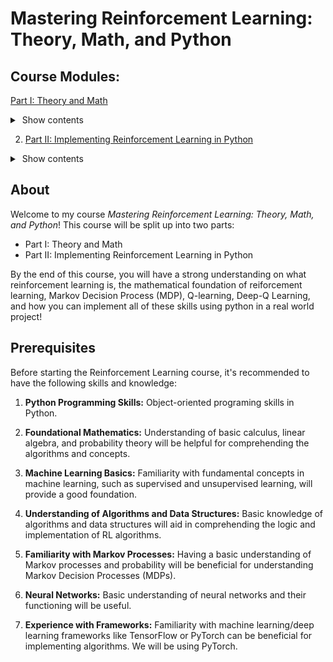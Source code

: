 # Mastering Reinforcement Learning: Theory, Math, and Python

## Course Modules:

[Part I: Theory and Math](https://colab.research.google.com/github/danplotkin/mastering_rl/blob/main/mastering_rl_part1.ipynb)
<details>
   <summary>&nbsp;Show contents</summary>
&nbsp;

Introduction to Reinforcement Learning

Reinforcement Learning vs Supervised and Unsupervised Learning

Use Cases for Reinforcement Learning

Markov Decision Processes (MDP)

&nbsp;&nbsp;&nbsp;&nbsp;A. Markov Property

&nbsp;&nbsp;&nbsp;&nbsp;B. Agent-Environment Interaction in MDPs

&nbsp;&nbsp;&nbsp;&nbsp;C. State-Action Representation in MDPs.

&nbsp;&nbsp;&nbsp;&nbsp;D. Mars Rover Example Introduction

&nbsp;&nbsp;&nbsp;&nbsp;E. MDP Trajectory

&nbsp;&nbsp;&nbsp;&nbsp;F. Transition Probabilities

&nbsp;&nbsp;&nbsp;&nbsp;&nbsp;&nbsp;&nbsp;&nbsp;I. Transition Probabilities with Stochastic Environment (Mars Rover)

&nbsp;&nbsp;&nbsp;&nbsp;G. Expected Return

&nbsp;&nbsp;&nbsp;&nbsp;&nbsp;&nbsp;&nbsp;&nbsp;I. Example with Mars Rover

&nbsp;&nbsp;&nbsp;&nbsp;H. Policies

&nbsp;&nbsp;&nbsp;&nbsp;I. Value Functions

&nbsp;&nbsp;&nbsp;&nbsp;J. Representing MDP as a Tuple

Policy Optimality

&nbsp;&nbsp;&nbsp;&nbsp;A. Policy Improvement Theorem

&nbsp;&nbsp;&nbsp;&nbsp;B. Optimal State-Value Function

&nbsp;&nbsp;&nbsp;&nbsp;C. Optimal Action-Value Function

&nbsp;&nbsp;&nbsp;&nbsp;D. Bellman Optimality Equation for $Q^*$

&nbsp;&nbsp;&nbsp;&nbsp;E. Deriving Optimal Policy

Q-Learning

&nbsp;&nbsp;&nbsp;&nbsp;A. Q-Value Table

&nbsp;&nbsp;&nbsp;&nbsp;&nbsp;&nbsp;&nbsp;&nbsp;I. Initialization

&nbsp;&nbsp;&nbsp;&nbsp;B. Exploration Vs Exploitation

&nbsp;&nbsp;&nbsp;&nbsp;&nbsp;&nbsp;&nbsp;&nbsp;I. Epsilon Greedy Strategy

&nbsp;&nbsp;&nbsp;&nbsp;C. Q-value Update with Q-Learning Algorithm

&nbsp;&nbsp;&nbsp;&nbsp;D. Mars Rover Q-Learning Example

&nbsp;&nbsp;&nbsp;&nbsp;&nbsp;&nbsp;&nbsp;&nbsp;Step 1. Q-Value Table Initialization

&nbsp;&nbsp;&nbsp;&nbsp;&nbsp;&nbsp;&nbsp;&nbsp;Step 2: Current State $s_4$

&nbsp;&nbsp;&nbsp;&nbsp;&nbsp;&nbsp;&nbsp;&nbsp;Step 3: Transition and Reward

&nbsp;&nbsp;&nbsp;&nbsp;&nbsp;&nbsp;&nbsp;&nbsp;Step 4: Q-Value Update

&nbsp;&nbsp;&nbsp;&nbsp;&nbsp;&nbsp;&nbsp;&nbsp;Step 5: Update Q Table:

Deep Q-Learning

&nbsp;&nbsp;&nbsp;&nbsp;A. Deep Q-Networks (DQN)

&nbsp;&nbsp;&nbsp;&nbsp;&nbsp;&nbsp;&nbsp;&nbsp;I. Policy Network Architecture

&nbsp;&nbsp;&nbsp;&nbsp;&nbsp;&nbsp;&nbsp;&nbsp;II. Loss Calculation

&nbsp;&nbsp;&nbsp;&nbsp;&nbsp;&nbsp;&nbsp;&nbsp;III. Update Parameters

&nbsp;&nbsp;&nbsp;&nbsp;B. Experience Replay & Replay Memory

&nbsp;&nbsp;&nbsp;&nbsp;&nbsp;&nbsp;&nbsp;&nbsp;I. Replay Memory as a Tuple

&nbsp;&nbsp;&nbsp;&nbsp;&nbsp;&nbsp;&nbsp;&nbsp;II. Randomly Sampling Replay Memory

&nbsp;&nbsp;&nbsp;&nbsp;&nbsp;&nbsp;&nbsp;&nbsp;III. Training with Replay

Training a DQN

&nbsp;&nbsp;&nbsp;&nbsp;A. Training Steps

&nbsp;&nbsp;&nbsp;&nbsp;&nbsp;&nbsp;&nbsp;&nbsp;I. Sample a Random Batch from Replay Memory.

&nbsp;&nbsp;&nbsp;&nbsp;&nbsp;&nbsp;&nbsp;&nbsp;II. Preprocess the State

&nbsp;&nbsp;&nbsp;&nbsp;&nbsp;&nbsp;&nbsp;&nbsp;III. Forward Propagation

&nbsp;&nbsp;&nbsp;&nbsp;&nbsp;&nbsp;&nbsp;&nbsp;IV. Calculate Loss

&nbsp;&nbsp;&nbsp;&nbsp;&nbsp;&nbsp;&nbsp;&nbsp;V. Backpropagation & Gradient Descent

&nbsp;&nbsp;&nbsp;&nbsp;B. Full Training Loop

&nbsp;&nbsp;&nbsp;&nbsp;C. Limitations of Standard DQNs

Target Network

&nbsp;&nbsp;&nbsp;&nbsp;A. Initialization

&nbsp;&nbsp;&nbsp;&nbsp;B. Soft Update

&nbsp;&nbsp;&nbsp;&nbsp;C. Updated Training Process

Next Steps
</details>

2. [Part II: Implementing Reinforcement Learning in Python](https://colab.research.google.com/github/danplotkin/mastering_rl/blob/main/mastering_rl_part2.ipynb)

<details>
   <summary>&nbsp;Show contents</summary>
&nbsp;

Gynmasium

The Cartpole Envirnonment

Solved Requirements

Developing a Cartpole Agent

&nbsp;&nbsp;&nbsp;&nbsp;Install Gymnasium

&nbsp;&nbsp;&nbsp;&nbsp;Import Required Libaries

&nbsp;&nbsp;&nbsp;&nbsp;Initialize Envirnonment

&nbsp;&nbsp;&nbsp;&nbsp;Create Replay Memory

&nbsp;&nbsp;&nbsp;&nbsp;Build Deep Q-Network

&nbsp;&nbsp;&nbsp;&nbsp;Define Hyperparameters

&nbsp;&nbsp;&nbsp;&nbsp;Define Policy and Target Network

&nbsp;&nbsp;&nbsp;&nbsp;Create Policy Network Tracker

&nbsp;&nbsp;&nbsp;&nbsp;Train Agent

&nbsp;&nbsp;&nbsp;&nbsp;&nbsp;&nbsp;&nbsp;&nbsp;Create Math Functions for Training

&nbsp;&nbsp;&nbsp;&nbsp;&nbsp;&nbsp;&nbsp;&nbsp;Create Agent Class

&nbsp;&nbsp;&nbsp;&nbsp;&nbsp;&nbsp;&nbsp;&nbsp;Intialize Agent

&nbsp;&nbsp;&nbsp;&nbsp;&nbsp;&nbsp;&nbsp;&nbsp;Train Agent

&nbsp;&nbsp;&nbsp;&nbsp;&nbsp;&nbsp;&nbsp;&nbsp;Evaluate Agent

&nbsp;&nbsp;&nbsp;&nbsp;Solve Problem

</details>

## About
Welcome to my course *Mastering Reinforcement Learning: Theory, Math, and Python*! This course will be split up into two parts:
* Part I: Theory and Math
* Part II: Implementing Reinforcement Learning in Python 

By the end of this course, you will have a strong understanding on what reinforcement learning is, the mathematical foundation of reiforcement learning, Markov Decision Process (MDP), Q-learning, Deep-Q Learning, and how you can implement all of these skills using python in a real world project!

## Prerequisites

Before starting the Reinforcement Learning course, it's recommended to have the following skills and knowledge:

1. **Python Programming Skills:** Object-oriented programing skills in Python.

2. **Foundational Mathematics:** Understanding of basic calculus, linear algebra, and probability theory will be helpful for comprehending the algorithms and concepts.

3. **Machine Learning Basics:** Familiarity with fundamental concepts in machine learning, such as supervised and unsupervised learning, will provide a good foundation.

4. **Understanding of Algorithms and Data Structures:** Basic knowledge of algorithms and data structures will aid in comprehending the logic and implementation of RL algorithms.

5. **Familiarity with Markov Processes:** Having a basic understanding of Markov processes and probability will be beneficial for understanding Markov Decision Processes (MDPs).

6. **Neural Networks:** Basic understanding of neural networks and their functioning will be useful.
   
7. **Experience with Frameworks:** Familiarity with machine learning/deep learning frameworks like TensorFlow or PyTorch can be beneficial for implementing algorithms. We will be using PyTorch.
